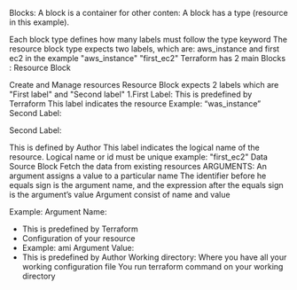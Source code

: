 Blocks:
A block is a container for other conten:
A block has a type (resource in this example).

Each block type defines how many labels must follow the type keyword
The resource block type expects two labels, which are:
aws_instance and first ec2 in the example
 "aws_instance" "first_ec2"
Terraform has 2 main Blocks :
Resource Block

Create and Manage resources Resource Block expects 2 labels which are "First label" and "Second label" 1.First Label:
This is predefined by Terraform
This label indicates the resource
Example:
 “was_instance” 
Second Label:

Second Label:

This is defined by Author
This label indicates the logical name of the resource. Logical name or id must be unique
   example: 
   "first_ec2"
Data Source Block
Fetch the data from existing resources
ARGUMENTS:
An argument assigns a value to a particular name The identifier before he equals sign is the argument name, and the expression after the equals sign is the argument’s value Argument consist of name and value

Example:
Argument Name: 
 - This is predefined by Terraform 
 - Configuration of your resource 
 - Example: ami 
Argument Value: 
  - This is predefined by Author 
Working directory:
Where you have all your working configuration file
You run terraform command on your working directory